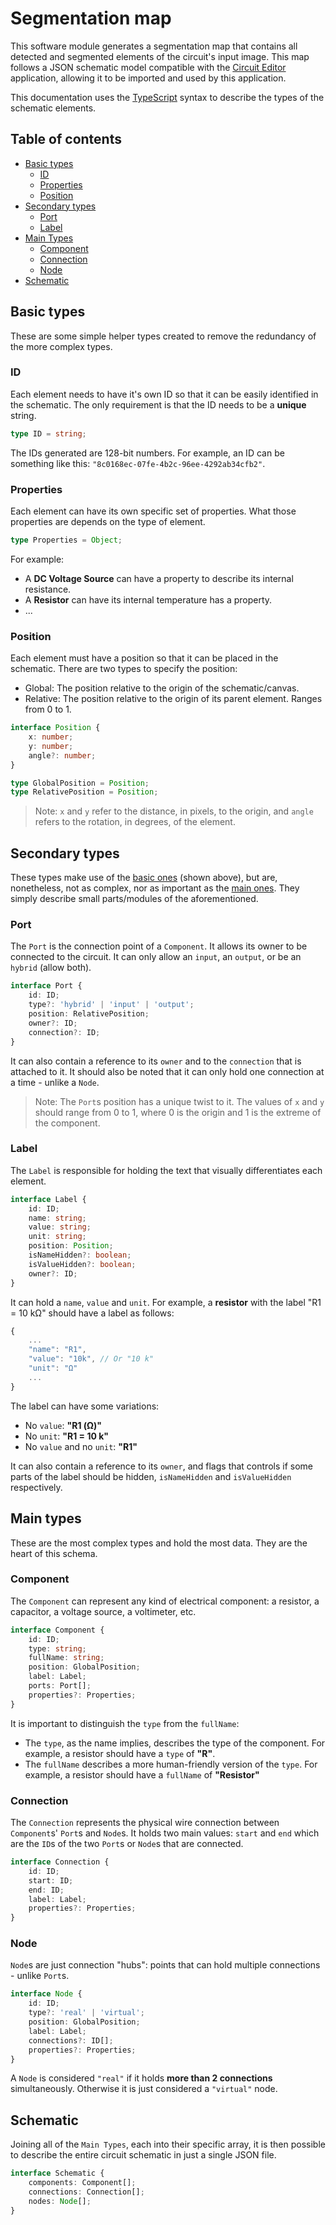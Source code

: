 # Segmentation map

This software module generates a segmentation map that contains all detected and segmented elements of the circuit's input image. This map follows a JSON schematic model compatible with the [Circuit Editor](https://github.com/urisolve/circuiteditor) application, allowing it to be imported and used by this application.

This documentation uses the [TypeScript](https://www.typescriptlang.org/) syntax to describe the types of the schematic elements.

## Table of contents

- [Basic types](#basic-types)
    - [ID](#id)
    - [Properties](#properties)
    - [Position](#position)
- [Secondary types](#secondary-types)
    - [Port](#port)
    - [Label](#label)
- [Main Types](#main-types)
    - [Component](#component)
    - [Connection](#connection)
    - [Node](#node)
- [Schematic](#schematic)

## Basic types

These are some simple helper types created to remove the redundancy of the more complex types.

### ID

Each element needs to have it's own ID so that it can be easily identified in the schematic. The only requirement is that the ID needs to be a **unique** string.

```ts
type ID = string;
```

The IDs generated are 128-bit numbers. For example, an ID can be something like this: `"8c0168ec-07fe-4b2c-96ee-4292ab34cfb2"`.

### Properties

Each element can have its own specific set of properties. What those properties are depends on the type of element.

```ts
type Properties = Object;
```

For example:

- A **DC Voltage Source** can have a property to describe its internal resistance.
- A **Resistor** can have its internal temperature has a property.
- ...

### Position

Each element must have a position so that it can be placed in the schematic. There are two types to specify the position:

- Global: The position relative to the origin of the schematic/canvas.
- Relative: The position relative to the origin of its parent element. Ranges from 0 to 1.

```ts
interface Position {
    x: number;
    y: number;
    angle?: number;
}

type GlobalPosition = Position;
type RelativePosition = Position;
```

> Note: `x` and `y` refer to the distance, in pixels, to the origin, and `angle` refers to the rotation, in degrees, of the element.

## Secondary types

These types make use of the [basic ones](#basic-types) (shown above), but are, nonetheless, not as complex, nor as important as the [main ones](#main-types). They simply describe small parts/modules of the aforementioned.

### Port

The `Port` is the connection point of a `Component`. It allows its owner to be connected to the circuit. It can only allow an `input`, an `output`, or be an `hybrid` (allow both).

```ts
interface Port {
    id: ID;
    type?: 'hybrid' | 'input' | 'output';
    position: RelativePosition;
    owner?: ID;
    connection?: ID;
}
```

It can also contain a reference to its `owner` and to the `connection` that is attached to it. It should also be noted that it can only hold one connection at a time - unlike a `Node`.

> Note: The `Port`s position has a unique twist to it. The values of `x` and `y` should range from 0 to 1, where 0 is the origin and 1 is the extreme of the component.

### Label

The `Label` is responsible for holding the text that visually differentiates each element.

```ts
interface Label {
    id: ID;
    name: string;
    value: string;
    unit: string;
    position: Position;
    isNameHidden?: boolean;
    isValueHidden?: boolean;
    owner?: ID;
}
```

It can hold a `name`, `value` and `unit`. For example, a **resistor** with the label "R1 = 10 kΩ" should have a label as follows:

```js
{
    ...
    "name": "R1",
    "value": "10k", // Or "10 k"
    "unit": "Ω"
    ...
}
```

The label can have some variations:

- No `value`: **"R1 (Ω)"**
- No `unit`: **"R1 = 10 k"**
- No `value` and no `unit`: **"R1"**

It can also contain a reference to its `owner`, and flags that controls if some parts of the label should be hidden, `isNameHidden` and `isValueHidden` respectively.

## Main types

These are the most complex types and hold the most data. They are the heart of this schema.

### Component

The `Component` can represent any kind of electrical component: a resistor, a capacitor, a voltage source, a voltimeter, etc.

```ts
interface Component {
    id: ID;
    type: string;
    fullName: string;
    position: GlobalPosition;
    label: Label;
    ports: Port[];
    properties?: Properties;
}
```

It is important to distinguish the `type` from the `fullName`:

- The `type`, as the name implies, describes the type of the component. For example, a resistor should have a `type` of **"R"**.
- The `fullName` describes a more human-friendly version of the `type`. For example, a resistor should have a `fullName` of **"Resistor"**

### Connection

The `Connection` represents the physical wire connection between `Component`s' `Port`s and `Node`s. It holds two main values: `start` and `end` which are the `ID`s of the two `Port`s or `Node`s that are connected.

```ts
interface Connection {
    id: ID;
    start: ID;
    end: ID;
    label: Label;
    properties?: Properties;
}
```

### Node

`Node`s are just connection "hubs": points that can hold multiple connections - unlike `Port`s.

```ts
interface Node {
    id: ID;
    type?: 'real' | 'virtual';
    position: GlobalPosition;
    label: Label;
    connections?: ID[];
    properties?: Properties;
}
```

A `Node` is considered `"real"` if it holds **more than 2 connections** simultaneously. Otherwise it is just considered a `"virtual"` node.

## Schematic

Joining all of the `Main Types`, each into their specific array, it is then possible to describe the entire circuit schematic in just a single JSON file.

```ts
interface Schematic {
    components: Component[];
    connections: Connection[];
    nodes: Node[];
}
```
